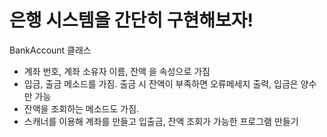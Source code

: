 # 은행 시스템을 간단히 구현해보자!

BankAccount 클래스
- 계좌 번호, 계좌 소유자 이름, 잔액 을 속성으로 가짐
- 입금, 출금 메소드를 가짐. 출금 시 잔액이 부족하면 오류메세지 출력, 입금은 양수만 가능
- 잔액을 조회하는 메소드도 가짐.
- 스캐너를 이용해 계좌를 만들고 입출금, 잔액 조회가 가능한 프로그램 만들기